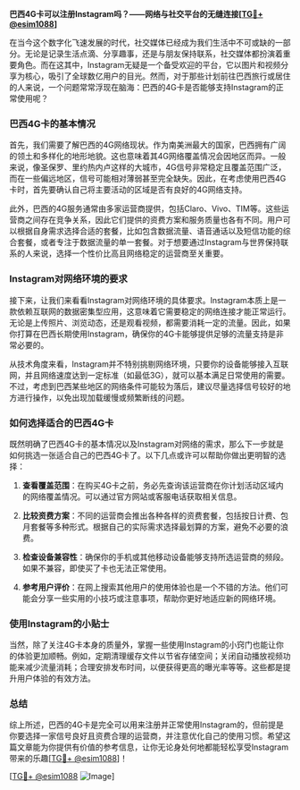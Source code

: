 **巴西4G卡可以注册Instagram吗？——网络与社交平台的无缝连接[[TG💪+ @esim1088](https://t.me/s/esim1088)]**

在当今这个数字化飞速发展的时代，社交媒体已经成为我们生活中不可或缺的一部分。无论是记录生活点滴、分享趣事，还是与朋友保持联系，社交媒体都扮演着重要角色。而在这其中，Instagram无疑是一个备受欢迎的平台，它以图片和视频分享为核心，吸引了全球数亿用户的目光。然而，对于那些计划前往巴西旅行或居住的人来说，一个问题常常浮现在脑海：巴西的4G卡是否能够支持Instagram的正常使用呢？

### **巴西4G卡的基本情况**

首先，我们需要了解巴西的4G网络现状。作为南美洲最大的国家，巴西拥有广阔的领土和多样化的地形地貌。这也意味着其4G网络覆盖情况会因地区而异。一般来说，像圣保罗、里约热内卢这样的大城市，4G信号非常稳定且覆盖范围广泛，而在一些偏远地区，信号可能相对薄弱甚至完全缺失。因此，在考虑使用巴西4G卡时，首先要确认自己将主要活动的区域是否有良好的4G网络支持。

此外，巴西的4G服务通常由多家运营商提供，包括Claro、Vivo、TIM等。这些运营商之间存在竞争关系，因此它们提供的资费方案和服务质量也各有不同。用户可以根据自身需求选择合适的套餐，比如包含数据流量、语音通话以及短信功能的综合套餐，或者专注于数据流量的单一套餐。对于想要通过Instagram与世界保持联系的人来说，选择一个性价比高且网络稳定的运营商至关重要。

### **Instagram对网络环境的要求**

接下来，让我们来看看Instagram对网络环境的具体要求。Instagram本质上是一款依赖互联网的数据密集型应用，这意味着它需要稳定的网络连接才能正常运行。无论是上传照片、浏览动态，还是观看视频，都需要消耗一定的流量。因此，如果你打算在巴西长期使用Instagram，确保你的4G卡能够提供足够的流量支持是非常必要的。

从技术角度来看，Instagram并不特别挑剔网络环境，只要你的设备能够接入互联网，并且网络速度达到一定标准（如最低3G），就可以基本满足日常使用的需要。不过，考虑到巴西某些地区的网络条件可能较为落后，建议尽量选择信号较好的地方进行操作，以免出现加载缓慢或频繁断线的问题。

### **如何选择适合的巴西4G卡**

既然明确了巴西4G卡的基本情况以及Instagram对网络的需求，那么下一步就是如何挑选一张适合自己的巴西4G卡了。以下几点或许可以帮助你做出更明智的选择：

1. **查看覆盖范围**：在购买4G卡之前，务必先查询该运营商在你计划活动区域内的网络覆盖情况。可以通过官方网站或客服电话获取相关信息。
   
2. **比较资费方案**：不同的运营商会推出各种各样的资费套餐，包括按日计费、包月套餐等多种形式。根据自己的实际需求选择最划算的方案，避免不必要的浪费。
   
3. **检查设备兼容性**：确保你的手机或其他移动设备能够支持所选运营商的频段。如果不兼容，即使买了卡也无法正常使用。

4. **参考用户评价**：在网上搜索其他用户的使用体验也是一个不错的方法。他们可能会分享一些实用的小技巧或注意事项，帮助你更好地适应新的网络环境。

### **使用Instagram的小贴士**

当然，除了关注4G卡本身的质量外，掌握一些使用Instagram的小窍门也能让你的体验更加顺畅。例如，定期清理缓存文件以节省存储空间；关闭自动播放视频功能来减少流量消耗；合理安排发布时间，以便获得更高的曝光率等等。这些都是提升用户体验的有效方法。

### **总结**

综上所述，巴西的4G卡是完全可以用来注册并正常使用Instagram的，但前提是你要选择一家信号良好且资费合理的运营商，并注意优化自己的使用习惯。希望这篇文章能为你提供有价值的参考信息，让你无论身处何地都能轻松享受Instagram带来的乐趣[[TG💪+ @esim1088](https://t.me/s/esim1088)]！

[[TG💪+ @esim1088](https://t.me/s/esim1088) ![Image](https://i.postimg.cc/4NQfJmqS/Snipaste-2025-05-13-00-14-12.png)]